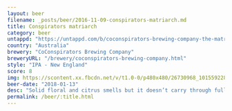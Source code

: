 ```yaml
---
layout: beer
filename: _posts/beer/2016-11-09-conspirators-matriarch.md
title: Conspirators matriarch
category: beer
untappd: "https://untappd.com/b/coconspirators-brewing-company-the-matriarch/2153364"
country: "Australia"
brewery: "CoConspirators Brewing Company"
breweryURL: "/brewery/coconspirators-brewing-company.html"
style: "IPA - New England"
score: 8
img: https://scontent.xx.fbcdn.net/v/t1.0-0/p480x480/26730968_10155922806388745_7545231709409452907_n.jpg?_nc_cat=107&_nc_ht=scontent.xx&oh=38237fe6f00321da4d22b431fde303f2&oe=5CAA2C1D
beer-date: "2018-01-13"
desc: "Solid floral and citrus smells but it doesn’t carry through fully into the taste. Gets better as it goes down. Very easy drinking though"
permalink: /beer/:title.html
---
```

